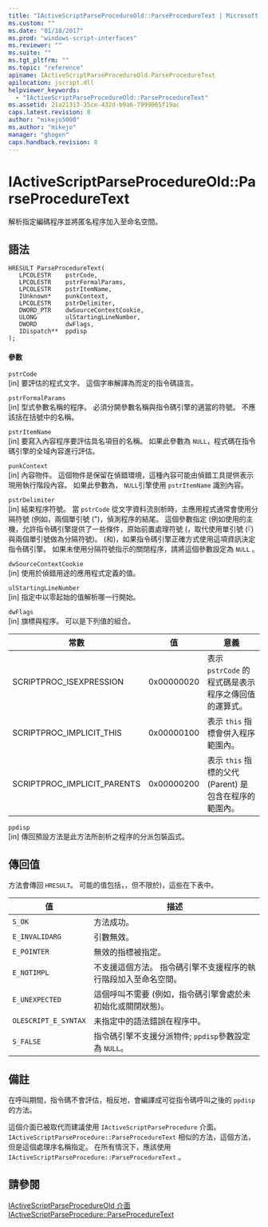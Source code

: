 ```yaml
---
title: "IActiveScriptParseProcedureOld::ParseProcedureText | Microsoft Docs"
ms.custom: ""
ms.date: "01/18/2017"
ms.prod: "windows-script-interfaces"
ms.reviewer: ""
ms.suite: ""
ms.tgt_pltfrm: ""
ms.topic: "reference"
apiname: IActiveScriptParseProcedureOld.ParseProcedureText
apilocation: jscript.dll
helpviewer_keywords: 
  - "IActiveScriptParseProcedureOld::ParseProcedureText"
ms.assetid: 21a21313-35ce-432d-b9a6-7999065f19ac
caps.latest.revision: 8
author: "mikejo5000"
ms.author: "mikejo"
manager: "ghogen"
caps.handback.revision: 8
---
```

# IActiveScriptParseProcedureOld::ParseProcedureText
解析指定編碼程序並將匿名程序加入至命名空間。  
  
## 語法  
  
```  
HRESULT ParseProcedureText(  
   LPCOLESTR    pstrCode,  
   LPCOLESTR    pstrFormalParams,  
   LPCOLESTR    pstrItemName,  
   IUnknown*    punkContext,  
   LPCOLESTR    pstrDelimiter,  
   DWORD_PTR    dwSourceContextCookie,  
   ULONG        ulStartingLineNumber,  
   DWORD        dwFlags,  
   IDispatch**  ppdisp  
);  
```  
  
#### 參數  
 `pstrCode`  
 \[in\] 要評估的程式文字。  這個字串解譯為而定的指令碼語言。  
  
 `pstrFormalParams`  
 \[in\] 型式參數名稱的程序。  必須分開參數名稱與指令碼引擎的適當的符號。  不應該括在括號中的名稱。  
  
 `pstrItemName`  
 \[in\] 要寫入內容程序要評估具名項目的名稱。  如果此參數為 `NULL`，程式碼在指令碼引擎的全域內容進行評估。  
  
 `punkContext`  
 \[in\] 內容物件。  這個物件是保留在偵錯環境，這種內容可能由偵錯工具提供表示現用執行階段內容。  如果此參數為， `NULL`引擎使用 `pstrItemName` 識別內容。  
  
 `pstrDelimiter`  
 \[in\] 結束程序符號。  當 `pstrCode` 從文字資料流剖析時，主應用程式通常會使用分隔符號 \(例如，兩個單引號 \("\)，偵測程序的結尾。  這個參數指定 \(例如使用的主機，允許指令碼引擎提供了一些條件，原始前置處理符號 \(，取代使用單引號 \(『\) 與兩個單引號做為分隔符號\)。  \(和\)，如果指令碼引擎正確方式使用這項資訊決定指令碼引擎。  如果未使用分隔符號指示的關閉程序，請將這個參數設定為 `NULL` 。  
  
 `dwSourceContextCookie`  
 \[in\] 使用於偵錯用途的應用程式定義的值。  
  
 `ulStartingLineNumber`  
 \[in\] 指定中以零起始的值解析哪一行開始。  
  
 `dwFlags`  
 \[in\] 旗標與程序。  可以是下列值的組合。  
  
|常數|值|意義|  
|--------|-------|--------|  
|SCRIPTPROC\_ISEXPRESSION|0x00000020|表示 `pstrCode` 的程式碼是表示程序之傳回值的運算式。|  
|SCRIPTPROC\_IMPLICIT\_THIS|0x00000100|表示 `this` 指標會併入程序範圍內。|  
|SCRIPTPROC\_IMPLICIT\_PARENTS|0x00000200|表示 `this` 指標的父代 \(Parent\) 是包含在程序的範圍內。|  
  
 `ppdisp`  
 \[in\] 傳回預設方法是此方法所剖析之程序的分派包裝函式。  
  
## 傳回值  
 方法會傳回 `HRESULT`。  可能的值包括，，但不限於\)，這些在下表中。  
  
|值|描述|  
|-------|--------|  
|`S_OK`|方法成功。|  
|`E_INVALIDARG`|引數無效。|  
|`E_POINTER`|無效的指標被指定。|  
|`E_NOTIMPL`|不支援這個方法。  指令碼引擎不支援程序的執行階段加入至命名空間。|  
|`E_UNEXPECTED`|這個呼叫不需要 \(例如，指令碼引擎會處於未初始化或關閉狀態\)。|  
|`OLESCRIPT_E_SYNTAX`|未指定中的語法錯誤在程序中。|  
|`S_FALSE`|指令碼引擎不支援分派物件; `ppdisp`參數設定為 `NULL`。|  
  
## 備註  
 在呼叫期間，指令碼不會評估，相反地，會編譯成可從指令碼呼叫之後的 `ppdisp` 的方法。  
  
 這個介面已被取代而建議使用 `IActiveScriptParseProcedure` 介面。  `IActiveScriptParseProcedure::ParseProcedureText` 相似的方法，這個方法，但是這個處理序名稱指定。  在所有情況下，應該使用 `IActiveScriptParseProcedure::ParseProcedureText` 。  
  
## 請參閱  
 [IActiveScriptParseProcedureOld 介面](../../winscript/reference/iactivescriptparseprocedureold-interface.md)   
 [IActiveScriptParseProcedure::ParseProcedureText](../../winscript/reference/iactivescriptparseprocedure-parseproceduretext.md)